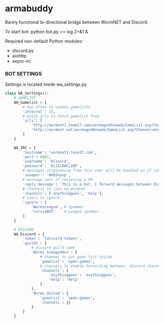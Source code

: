 # armabuddy
Barely functional bi-directional bridge between WormNET and Discord.

To start bot:
python bot.py >> log 2>&1 &

Required non-default Python modules:
 * discord.py
 * aiohttp
 * async-irc

### BOT SETTINGS ###
Settings is located inside wa_settings.py
```py
class WA_Settings():
	# GAMELIST
	WA_Gamelist = {
		# how often to update gamelists
		'interval': 15,
		# which urls to fetch gamelist from
		'urls': [
			'http://wormnet1.team17.com/wormageddonweb/GameList.asp?Channel=AnythingGoes',
			'http://wormnet.net/wormageddonweb/GameList.asp?Channel=AnythingGoes'
		]
	}

	WA_IRC = {
		'hostname': 'wormnet1.team17.com',
		'port': 6667,
		'username': 'Discord',
		'password': 'ELSILRACLIHP',
		# messages originating from this user will be handled as if coming from original sender
		'snooper': 'WebSnoop',
		# message sent if recieving a PM
		'reply_message': 'This is a bot. I forward messages between Discord and WormNet. Feel free to join https://discord.gg/UBRBhk6 to meet all other wormers on discord!',
		# channels to join on wormnet
		'channels': ['anythinggoes', 'help'],
		# users to ignore
		'ignore': [
			'WormsLeague', # spammer
			'CorujaBOT'    # League spammer
		]
	}

	# DISCORD
	WA_Discord = {
		'token': '[discord-token]',
		'guilds': {
			# discord guild name
			'Worms Armageddon': {
				# channel to put game list inside
				'gamelist': 'open-games',
				# channels to enable forwarding between. discord channel -> irc channel
				'channels': {
					'anythinggoes': 'anythinggoes',
					'help': 'help'
				}
			},
			'Worms United': {
				'gamelist': 'open-games',
				'channels': {}
			}
		}
	}
```

